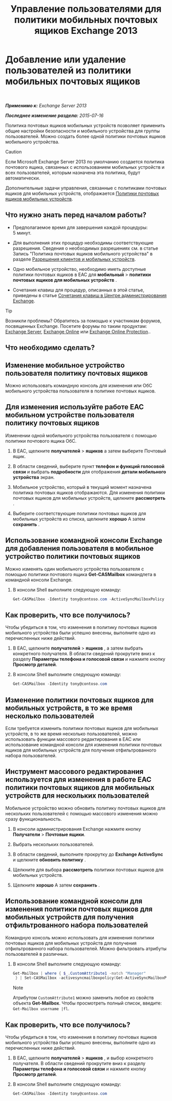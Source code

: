 ﻿---
title: 'Управление пользователями для политики мобильных почтовых ящиков Exchange 2013'
TOCTitle: Добавление или удаление пользователей из политики мобильных почтовых ящиков
ms:assetid: 4ca8e395-c074-4165-b788-16fae3e2ccab
ms:mtpsurl: https://technet.microsoft.com/ru-ru/library/Aa997929(v=EXCHG.150)
ms:contentKeyID: 50488058
ms.date: 04/30/2018
mtps_version: v=EXCHG.150
ms.translationtype: HT
---

# Добавление или удаление пользователей из политики мобильных почтовых ящиков

 

_**Применимо к:** Exchange Server 2013_

_**Последнее изменение раздела:** 2015-07-16_

Политика почтовых ящиков мобильных устройств позволяет применить общие настройки безопасности и мобильного устройства для группы пользователей. Можно создать более одной политики почтовых ящиков мобильного устройства.

> [!CAUTION]  
> Если Microsoft Exchange Server 2013 по умолчанию создается политика почтового ящика, связанных с использованием мобильных устройств и всех пользователей, которым назначена эта политика, будут автоматически.


Дополнительные задачи управления, связанные с политиками почтовых ящиков для мобильных устройств, отображается [Политики почтовых ящиков мобильных устройств](mobile-device-mailbox-policies-exchange-2013-help.md).

## Что нужно знать перед началом работы?

  - Предполагаемое время для завершения каждой процедуры: 5 минут.

  - Для выполнения этих процедур необходимы соответствующие разрешения. Сведения о необходимых разрешениях см. в статье Запись "Политика почтовых ящиков мобильного устройства" в разделе [Разрешения клиентов и мобильных устройств](clients-and-mobile-devices-permissions-exchange-2013-help.md).

  - Одно мобильное устройство, необходимо иметь доступные политики почтовых ящиков в EAC для **мобильный** \> **политики почтовых ящиков для мобильных устройств** .

  - Сочетания клавиш для процедур, описанных в этой статье, приведены в статье [Сочетания клавиш в Центре администрирования Exchange](keyboard-shortcuts-in-the-exchange-admin-center-exchange-online-protection-help.md).

> [!TIP]  
> Возникли проблемы? Обратитесь за помощью к участникам форумов, посвященных Exchange. Посетите форумы по таким продуктам: <a href="https://go.microsoft.com/fwlink/p/?linkid=60612">Exchange Server</a>, <a href="https://go.microsoft.com/fwlink/p/?linkid=267542">Exchange Online</a> или <a href="https://go.microsoft.com/fwlink/p/?linkid=285351">Exchange Online Protection</a>..


## Что необходимо сделать?

## Изменение мобильное устройство пользователя политику почтовых ящиков

Можно использовать командную консоль для изменения или ОбС мобильного устройства пользователя в политике почтовых ящиков.

## Для изменения используйте работе EAC мобильном устройстве пользователя политику почтовых ящиков

Изменении одной мобильного устройства пользователя с помощью политики почтового ящика ОбС.

1.  В EAC, щелкните **получателей** \> **ящиков** а затем выберите Почтовый ящик.

2.  В области сведений, выберите пункт **телефон и функций голосовой связи** и выбрать **подробности** для отображения **детали мобильного устройства** экран.

3.  Мобильное устройство, который в текущий момент назначена политика почтовых ящиков отображаются. Для изменения политики почтовых ящиков для мобильных устройств, щелкните **рассмотреть** .

4.  Выберите соответствующие политики почтовых ящиков для мобильных устройств из списка, щелкните **хорошо** А затем **сохранить** .

## Использование командной консоли Exchange для добавления пользователя в мобильное устройство политики почтовых ящиков

Можно изменять один мобильного устройства пользователя с помощью политики почтового ящика **Get-CASMailbox** командлета в командной консоли Exchange.

1.  В консоли Shell выполните следующую команду:
    
    ```powershell
    Get-CASMailbox -Identity tony@contoso.com -ActiveSyncMailboxPolicy "Sales" 
    ```    
## Как проверить, что все получилось?

Чтобы убедиться в том, что изменения в политику почтовых ящиков мобильного устройства были успешно внесены, выполните одно из перечисленных ниже действий.

1.  В EAC, щелкните **получателей** \> **ящиков** , а затем выбрать конкретного получателя. В области сведений прокрутите вниз к разделу **Параметры телефона и голосовой связи** и нажмите кнопку **Просмотр деталей**.

2.  В консоли Shell выполните следующую команду:
    
    ```powershell
    Get-CASMailbox -Identity tony@contoso.com 
    ```    
## Изменение политики почтовых ящиков для мобильных устройств, в то же время несколько пользователей

Если требуется изменить политики почтовых ящиков для мобильных устройств, в то же время несколько пользователей, можно использовать функции массового редактирования в EAC или использование командной консоли для изменения политики почтовых ящиков для мобильных устройств для получения отфильтрованного набора пользователей.

## Инструмент массового редактирования используется для изменения в работе EAC политики почтовых ящиков для мобильных устройств для нескольких пользователей

Мобильное устройство можно обновить политику почтовых ящиков для нескольких пользователей с помощью массового изменения можно сразу функциональность.

1.  В консоли администрирования Exchange нажмите кнопку **Получатели** \> **Почтовые ящики**.

2.  Выбрать нескольких пользователей.

3.  В области сведений, выполните прокрутку до **Exchange ActiveSync** и щелкните **обновить политику** .

4.  Щелкните для выбора **рассмотреть** политики почтовых ящиков для мобильных устройств.

5.  Щелкните **хорошо** А затем **сохранить** .

## Использование командной консоли для изменения политики почтовых ящиков для мобильных устройств для получения отфильтрованного набора пользователей

Командную консоль можно использовать для изменения политики почтовых ящиков для мобильных устройств для получения отфильтрованного набора пользователей. Можно фильтровать атрибуты пользователей в различных.

1.  В консоли Shell выполните следующую команду:
    
    ```powershell
    Get-Mailbox | where { $_.CustomAttribute1 -match "Manager"
     } | Set-CASMailbox -activesyncmailboxpolicy(Get-ActiveSyncMailboxPolicy "Contoso").Identity
    ```

    > [!NOTE]  
    > Атрибутом <code>CustomAttribute1</code> можно заменить любое из свойств объекта <strong>Get-Mailbox</strong>. Чтобы просмотреть полный список, введите: <code>Get-Mailbox username |fl</code>.


## Как проверить, что все получилось?

Чтобы убедиться в том, что изменения в политику почтовых ящиков мобильного устройства были успешно внесены, выполните одно из перечисленных ниже действий.

1.  В EAC, щелкните **получателей** \> **ящиков** , и выбор конкретного получателя. В области сведений прокрутите вниз к разделу **Параметры телефона и голосовой связи** и нажмите кнопку **Просмотр деталей**.

2.  В консоли Shell выполните следующую команду:
    
    ```powershell
    Get-CASMailbox -Identity tony@contoso.com
    ```

